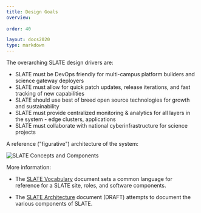 ```yaml
---
title: Design Goals
overview: 
              
order: 40

layout: docs2020
type: markdown
---
```


The overarching SLATE design drivers are:

* SLATE must be DevOps friendly for multi-campus platform builders and science gateway deployers
* SLATE must allow for quick patch updates, release iterations, and fast tracking of new capabilities
* SLATE should use best of breed open source technologies for growth and sustainability
* SLATE must provide centralized monitoring & analytics for all layers in the system - edge clusters, applications
* SLATE must collaborate with national cyberinfrastructure for science projects

A reference ("figurative") architecture of the system:

<img class="landing-image pull-left" src="{{home}}/img/slate_concepts.png" alt="SLATE Concepts and Components">

More information:

* The [SLATE Vocabulary](https://docs.google.com/document/d/1tDWsV5EN7ZJP3UlJ3qxSrhK0Sp-f-9Qv7cL2guCkRgM/edit?usp=sharing) document sets a common language for reference for a SLATE site, roles, and software components. 

* The [SLATE Architecture](https://docs.google.com/document/d/1BolURQ5WkDrQJNo_fxHH6YhQPTvHLtKwqyjHnNOA6m4/edit#heading=h.a8h7qev392ey) document (DRAFT) attempts to document the various components of SLATE.
